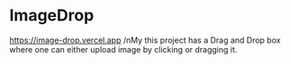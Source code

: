 # ImageDrop
https://image-drop.vercel.app
/nMy this project has a Drag and Drop box where one can either upload image by clicking or dragging it.
